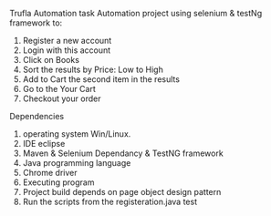 Trufla Automation task
Automation project using selenium & testNg framework to:
1. Register a new account
2. Login with this account
3. Click on Books
4. Sort the results by Price: Low to High
5. Add to Cart the second item in the results
6. Go to the Your Cart
7. Checkout your order

Dependencies

1. operating system Win/Linux.
2. IDE eclipse
3. Maven & Selenium Dependancy & TestNG framework
4. Java programming language
5. Chrome driver
6. Executing program
7. Project build depends on page object design pattern
7. Run the scripts from the registeration.java test
